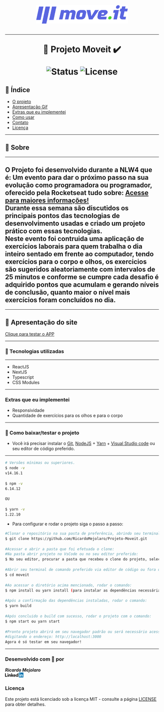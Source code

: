 <h1 align=center>
<img src="moveit/public/logo-full.svg" alt="Move.it logo" width="300px"/>

---

🚀 Projeto Moveit ✔️ <br>

<img src="https://camo.githubusercontent.com/a45bd10a7ea5a30b5665d9869b0ce1324fa90350/68747470733a2f2f696d672e736869656c64732e696f2f62616467652f7374617475732d6163746976652d737563636573732e737667" alt="Status" data-canonical-src="https://img.shields.io/badge/status-active-success.svg" style="max-width:100%;">
<img src="https://camo.githubusercontent.com/890acbdcb87868b382af9a4b1fac507b9659d9bf/68747470733a2f2f696d672e736869656c64732e696f2f62616467652f6c6963656e73652d4d49542d626c75652e737667" alt="License" data-canonical-src="https://img.shields.io/badge/license-MIT-blue.svg" style="max-width:100%;">
</h1>

## 📑️ Índice

- [O projeto](#📝️-Sobre)
- [Apresentação Gif](#🚀️-Apresentação-do-site)
- [Extras que eu implementei](#-Extras-que-eu-implementei)
- [Como usar](#💾️-Como-baixar/testar-o-projeto)
- [Contato](#-Desenvolvido-com-💙️-por)
- [Licença](#-Licença)

---

## 📝️ Sobre

---

<h2>
    O Projeto foi desenvolvido durante a NLW4 que é: Um evento para dar o próximo passo na sua evolução como programadora ou programador, oferecido pela Rocketseat tudo sobre: <a href="https://rocketseat.com.br/" target="_blank">Acesse para maiores informações! </a> <br>
    Durante essa semana são discutidos os principais pontos das tecnologias de desenvolvimento usadas e criado um projeto prático com essas tecnologias.<br>
    Neste evento foi contruida uma aplicação de exercícios laborais para quem trabalha o dia inteiro sentado em frente ao computador, tendo exercícios para o corpo e olhos, os exercicios são sugeridos aleatoriamente com intervalos de 25 minutos e conforme se cumpre cada desafio é adquirido pontos que acumulam e gerando níveis de conclusão, quanto maior o nível mais exercícios foram concluídos no dia. 
</h2>

---

## 🚀️ Apresentação do site

<a href="https://moveitapplication.vercel.app/">
Clique para testar o APP
</a>

---

### 🚀️ Tecnologias utilizadas

---

- ReactJS
- NextJS
- Typescript
- CSS Modules

---

### Extras que eu implementei

- Responsividade
- Quantidade de exercícios para os olhos e para o corpo

---

### 💾️ Como baixar/testar o projeto

- Você irá precisar instalar o [Git](https://git-scm.com/), [NodeJS](https://nodejs.org/pt-br/download/) + [Yarn](https://classic.yarnpkg.com/en/docs/install/) + [Visual Studio code](https://code.visualstudio.com/) ou seu editor de código preferido.

---

```bash
# Versões mínimas ou superiores.
$ node -v
v14.16.1

$ npm -v 
6.14.12

OU

$ yarn -v 
1.22.10

```

- Para configurar e rodar o projeto siga o passo a passo:

```bash
#Clonar o repositório na sua pasta de preferência, abrindo seu terminal de preferência e rodando o comando:
$ git clone https://github.com/RicardoMejolaro/Projeto-Moveit.git

#Acessar e abrir a pasta que foi efetuada o clone:
#Na pasta abrir projeto no VsCode ou no seu editor preferido:
$ No seu editor, procurar a pasta que recebeu o clone do projeto, selecionar e abrir.

#Abrir seu terminal de comando preferido via editor de código ou fora do editor, após acessar a pasta (no passo acima), acessar a pasta do projeto onde abrirá a branch master do repositório, com o comando:  
$ cd moveit

#Ao acessar o diretório acima mencionado, rodar o comando:
$ npm install ou yarn install (para instalar as dependências necessárias)

#Após a confirmação das dependências instaladas, rodar o comando: 
$ yarn build

#Após concluido o build com sucesso, rodar o projeto com o comando:
$ npm start ou yarn start

#Pronto projeto abrirá em seu navegador padrão ou será necessário acessar manualmente
#digitando o endereço: http://localhost:3000 
Agora é só testar em seu navegador!

```
---

### Desenvolvido com 💙️ por

***Ricardo Mejolaro*** 
<br/> 
<a href="https://www.linkedin.com/in/ricardo-mejolaro/">
<img src="moveit/public/linkedin.png">
</a>

### Licença

Este projeto está licenciado sob a licença MIT - consulte a página [LICENSE](https://opensource.org/licenses/MIT) para obter detalhes.
